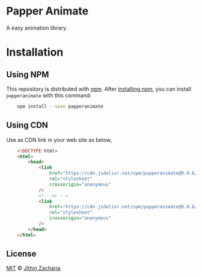 # Papper Animate

A easy animation library.

# Installation

## Using NPM

This repository is distributed with [npm](https://www.npmjs.com/). 
After [installing npm](https://docs.npmjs.com/downloading-and-installing-node-js-and-npm), 
you can install `papperanimate` with this command:

```sh
    npm install --save papperanimate
```

## Using CDN

Use as CDN link in your web site as below,

```html
    <!DOCTYPE html>
    <html>
        <head>
            <link 
                href="https://cdn.jsdelivr.net/npm/papperanimate@0.0.6/papperanimate.min.css" 
                rel="stylesheet" 
                crossorigin="anonymous"
            />
            <!-- or -->
            <link 
                href="https://cdn.jsdelivr.net/npm/papperanimate@0.0.6/papperanimate.css" 
                rel="stylesheet" 
                crossorigin="anonymous"
            />
        </head>
    </html>
```

## License

[MIT](./LICENSE) &copy; [Jithin Zacharia](https://jithinqw.github.io/).
